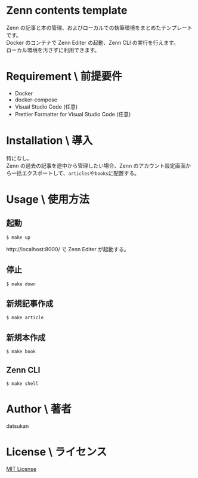 # Zenn contents template

Zenn の記事と本の管理、およびローカルでの執筆環境をまとめたテンプレートです。  
Docker のコンテナで Zenn Editer の起動、Zenn CLI の実行を行えます。  
ローカル環境を汚さずに利用できます。

# Requirement \ 前提要件

- Docker
- docker-compose
- Visual Studio Code (任意)
- Prettier Formatter for Visual Studio Code (任意)

# Installation \ 導入

特になし。  
Zenn の過去の記事を途中から管理したい場合、Zenn のアカウント設定画面から一括エクスポートして、`articles`や`books`に配置する。

# Usage \ 使用方法

## 起動

```
$ make up
```

http://localhost:8000/ で Zenn Editer が起動する。

## 停止

```
$ make down
```

## 新規記事作成

```
$ make article
```

## 新規本作成

```
$ make book
```

## Zenn CLI

```
$ make shell
```

# Author \ 著者

datsukan

# License \ ライセンス

[MIT License](https://en.wikipedia.org/wiki/MIT_License)
